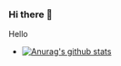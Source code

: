 ### Hi there 👋

<!--
**NigulasiZhao/NigulasiZhao** is a ✨ _special_ ✨ repository because its `README.md` (this file) appears on your GitHub profile.

Here are some ideas to get you started:

- 🔭 I’m currently working on ...
- 🌱 I’m currently learning ...
- 👯 I’m looking to collaborate on ...
- 🤔 I’m looking for help with ...
- 💬 Ask me about ...
- 📫 How to reach me: ...
- 😄 Pronouns: ...
- ⚡ Fun fact: ...
-->
Hello
- [![Anurag's github stats](https://github-readme-stats.vercel.app/api?username=NigulasiZhao&count_private=true&show_icons=true&theme=dracula)](https://github.com/anuraghazra/github-readme-stats)
